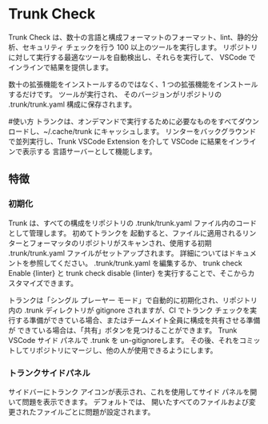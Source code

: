 # Trunk Check

Trunk Check は、数十の言語と構成フォーマットのフォーマット、lint、静的分析、セキュリティ チェックを行う
100 以上のツールを実行します。 リポジトリに対して実行する最適なツールを自動検出し、それらを実行して、
VSCode でインラインで結果を提供します。

数十の拡張機能をインストールするのではなく、1 つの拡張機能をインストールするだけです。 ツールが実行され、
そのバージョンがリポジトリの .trunk/trunk.yaml 構成に保存されます。

#使い方
トランクは、オンデマンドで実行するために必要なものをすべてダウンロードし、~/.cache/trunk にキャッシュします。
リンターをバックグラウンドで並列実行し、Trunk VSCode Extension を介して VSCode に結果をインラインで表示する
言語サーバーとして機能します。

## 特徴

### 初期化

Trunk は、すべての構成をリポジトリの .trunk/trunk.yaml ファイル内のコードとして管理します。 初めてトランクを
起動すると、ファイルに適用されるリンターとフォーマッタのリポジトリがスキャンされ、使用する初期 .trunk/trunk.yaml
ファイルがセットアップされます。 詳細についてはドキュメントを参照してください。 .trunk/trunk.yaml を編集するか、
trunk check Enable {linter} と trunk check disable {linter} を実行することで、そこからカスタマイズできます。

トランクは「シングル プレーヤー モード」で自動的に初期化され、リポジトリ内の .trunk ディレクトリが gitignore
されますが、CI でトランク チェックを実行する準備ができている場合、またはチームメイト全員に構成を共有させる準備が
できている場合は、「共有」ボタンを見つけることができます。 Trunk VSCode サイド パネルで .trunk を un-gitignoreします。
その後、それをコミットしてリポジトリにマージし、他の人が使用できるようにします。

### トランクサイドパネル

サイドバーにトランク アイコンが表示され、これを使用してサイド パネルを開いて問題を表示できます。 デフォルトでは、
開いたすべてのファイルおよび変更されたファイルごとに問題が設定されます。
